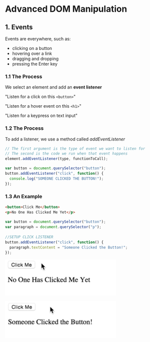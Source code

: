 # Advanced DOM Manipulation

## 1. Events

Events are everywhere, such as:

- clicking on a button
- hovering over a link 
- dragging and dropping
- pressing the Enter key

### 1.1 The Process

We select an element and add an __event listener__

"Listen for a click on this `<button>`"

"Listen for a hover event on this `<h1>`"

"Listen for a keypress on text input"

### 1.2 The Process

To add a listener, we use a method called _addEventListener_

```js
// The first argument is the type of event we want to listen for
// The second is the code we run when that event happens
element.addEventListener(type, functionToCall);
```

```js
var button = document.querySelector("button");
button.addEventListener("click", function() {
  console.log("SOMEONE CLICKED THE BUTTON!");
});
```

### 1.3 An Example

```html
<button>Click Me</button>
<p>No One Has Clicked Me Yet</p>
```

```js
var button = document.querySelector("button");
var paragraph = document.querySelector("p");

//SETUP CLICK LISTENER
button.addEventListener("click", function() {
  paragraph.textContent = "Someone Clicked the Button!";
});
```

![img1](https://github.com/Brian-E-Nguyen/The-Web-Developer-Bootcamp/blob/16-Advanced-DOM-Manipulation/16-Advanced-DOM-Manipulation/images-for-notes/img1.jpg?raw=true)

![img2](https://github.com/Brian-E-Nguyen/The-Web-Developer-Bootcamp/blob/16-Advanced-DOM-Manipulation/16-Advanced-DOM-Manipulation/images-for-notes/img2.jpg?raw=true)